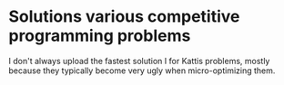 # Solutions various competitive programming problems
I don't always upload the fastest solution I for Kattis problems, mostly because they typically become very ugly when micro-optimizing them.
